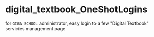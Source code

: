 # digital_textbook_OneShotLogins
for `GIGA SCHOOL` administrator, easy login to a few "Digital Textbook" servicies management page

